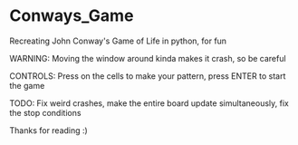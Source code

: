 # Conways_Game
Recreating John Conway's Game of Life in python, for fun

WARNING: Moving the window around kinda makes it crash, so be careful

CONTROLS: Press on the cells to make your pattern, press ENTER to start the game

TODO: Fix weird crashes, make the entire board update simultaneously, fix the stop conditions

Thanks for reading :)
